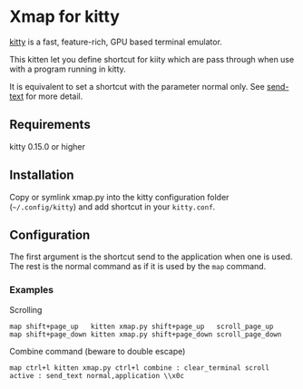 # Xmap for kitty

[kitty](https://sw.kovidgoyal.net/kitty/) is a fast, feature-rich, GPU based terminal emulator.

This kitten let you define shortcut for kiity which are pass through when use with a program running in kitty.

It is equivalent to set a shortcut with the parameter normal only. See [send-text](https://sw.kovidgoyal.net/kitty/conf/#shortcut-kitty.Send-arbitrary-text-on-key-presses) for more detail.

## Requirements

kitty 0.15.0 or higher

## Installation

Copy or symlink xmap.py into the kitty configuration folder (`~/.config/kitty`) and add shortcut in your `kitty.conf`.

## Configuration

The first argument is the shortcut send to the application when one is used. The rest is the normal command as if it is used by the `map` command.

### Examples

Scrolling
```
map shift+page_up   kitten xmap.py shift+page_up   scroll_page_up
map shift+page_down kitten xmap.py shift+page_down scroll_page_down
```

Combine command (beware to double escape)
```
map ctrl+l kitten xmap.py ctrl+l combine : clear_terminal scroll active : send_text normal,application \\x0c
```
